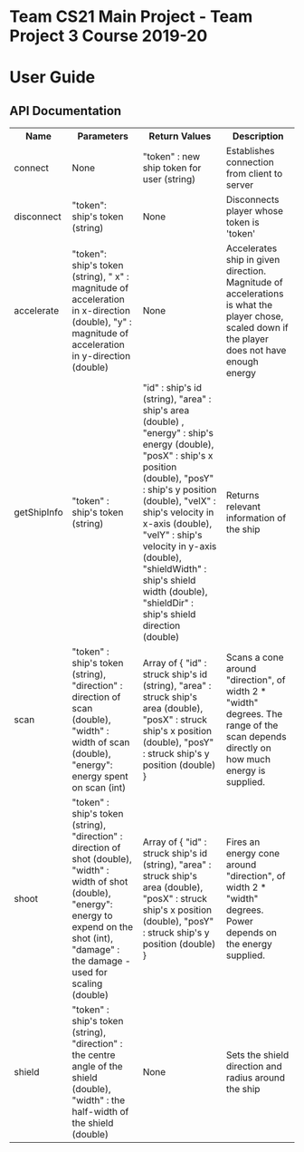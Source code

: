 # Team CS21 Main Project - Team Project 3 Course 2019-20

# User Guide

## API Documentation

<table class="tg">
  <tr>
    <th class="tg-cly1">Name</th>
    <th class="tg-cly1">Parameters</th>
    <th class="tg-cly1">Return Values</th>
    <th class="tg-cly1">Description</th>
  </tr>
  <tr>
    <td class="tg-cly1">connect</td>
    <td class="tg-cly1">None</td>
    <td class="tg-cly1">"token" : new ship token for user (string)</td>
    <td class="tg-cly1">Establishes connection from client to server</td>
  </tr>
  <tr>
    <td class="tg-cly1">disconnect</td>
    <td class="tg-cly1">"token": ship's token (string)</td>
    <td class="tg-cly1">None</td>
    <td class="tg-cly1">Disconnects player whose token is 'token'</td>
  </tr>
  <tr>
    <td class="tg-cly1">accelerate</td>
    <td class="tg-cly1">"token": ship's token (string), " x" : magnitude of acceleration in x-direction (double), "y" : magnitude of acceleration in y-direction (double)</td>
    <td class="tg-cly1">None</td>
    <td class="tg-cly1">Accelerates ship in given direction. Magnitude of accelerations is what the player chose, scaled down if the player does not have enough energy</td>
  </tr>
  <tr>
    <td class="tg-0lax">getShipInfo</td>
    <td class="tg-0lax">"token" : ship's token (string)</td>
    <td class="tg-0lax">"id" : ship's id (string), "area" : ship's area (double) , "energy" : ship's energy (double), "posX" : ship's x position (double), "posY" : ship's y position (double), "velX" : ship's velocity in x-axis (double), "velY" : ship's velocity in y-axis (double), "shieldWidth" : ship's shield width (double), "shieldDir" : ship's shield direction (double)</td>
    <td class="tg-0lax">Returns relevant information of the ship</td>
  </tr>
  <tr>
    <td class="tg-0lax">scan</td>
    <td class="tg-0lax">"token" : ship's token (string), "direction" : direction of scan (double), "width" : width of scan (double), "energy": energy spent on scan (int)</td>
    <td class="tg-0lax">Array of { "id" : struck ship's id (string), "area" : struck ship's area (double), "posX" : struck ship's x position (double), "posY" : struck ship's y position (double) }</td>
    <td class="tg-0lax">Scans a cone around "direction", of width 2 * "width" degrees. The range of the scan depends directly on how much energy is supplied.</td>
  </tr>
  <tr>
    <td class="tg-0lax">shoot</td>
    <td class="tg-0lax">"token" : ship's token (string), "direction" : direction of shot (double), "width" : width of shot (double), "energy": energy to expend on the shot (int), "damage" : the damage -used for scaling (double)</td>
    <td class="tg-0lax">Array of { "id" : struck ship's id (string), "area" : struck ship's area (double), "posX" : struck ship's x position (double), "posY" : struck ship's y position (double) }</td>
    <td class="tg-0lax">Fires an energy cone around "direction", of width 2 * "width" degrees. Power depends on the energy supplied.</td>
  </tr>
  <tr>
    <td class="tg-0lax">shield</td>
    <td class="tg-0lax">"token" : ship's token (string), "direction" : the centre angle of the shield (double), "width" : the half-width of the shield (double)</td>
    <td class="tg-0lax">None</td>
    <td class="tg-0lax">Sets the shield direction and radius around the ship</td>
  </tr>
</table>
